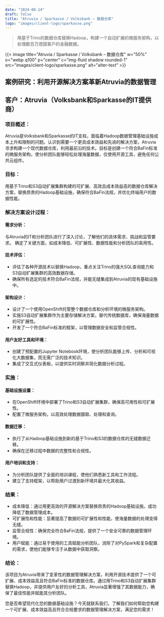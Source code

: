 ```yaml
---
date: "2024-08-14"
draft: false
title: "Atruvia / Sparkasse / Volksbank – 数据仓库"
logo: "images/client-logo/sparkasse.png"
---
```


> 用基于Trino的数据仓库替换Hadoop，构建一个自动扩展的微服务架构，以处理数百万德国客户的金融数据。

{{< image title="Atruvia / Sparkasse / Volksbank – 数据仓库" w="50%" o="webp q100" p="center" c="img-fluid shadow rounded-1" src="images/client-logo/sparkasse.png" alt="alter-text" >}}

## 案例研究：利用开源解决方案革新Atruvia的数据管理

## 客户：Atruvia（Volksbank和Sparkasse的IT提供商）

### 项目概述：

Atruvia是Volksbank和Sparkasse的IT支柱，面临着Hadoop数据管理基础设施成本上升和限制的问题。认识到需要一个更具成本效益和先进的解决方案，Atruvia寻求构建一个现代数据仓库，利用最前沿的技术。目标是创建一个符合BaFin标准的微服务架构，使分析团队能够轻松处理海量数据，仅使用开源工具，避免任何公共云组件。

### 目标：

用基于Trino和S3自动扩展集群构建的可扩展、高效且成本效益高的数据仓库解决方案，替换昂贵的Hadoop基础设施，确保符合BaFin法规，并优化终端用户的数据性能。

### 解决方案设计过程：

#### 需求分析：

与Atruvia的IT和分析团队进行了深入讨论，了解他们的具体需求、挑战和监管要求。
确定了关键方面，如成本降低、可扩展性、数据性能和分析团队的易用性。

#### 技术评估：

- 评估了各种开源技术以替换Hadoop，重点关注Trino的强大SQL查询能力和S3自动扩展集群的高效数据存储。
- 确保所有选定的技术符合BaFin法规，并能无缝集成到Atruvia的现有基础设施中。

#### 架构设计：

- 设计了一个使用OpenShift托管整个数据仓库和分析环境的微服务架构。
- 实施S3自动扩展集群作为主要存储解决方案，替代传统数据库，确保海量数据的可扩展性。
- 开发了一个符合BaFin标准的框架，以管理数据安全和监管合规性。

#### 用户友好工具和环境：

- 创建了预配置的Jupyter Notebook环境，使分析团队能够上传、分析和可视化大数据集，而无需广泛的技术知识。
- 集成了交互式仪表板，以提供实时洞察并简化数据分析过程。

### 实施：

#### 基础设施设置：

- 在OpenShift环境中部署了Trino和S3自动扩展集群，确保高可用性和可扩展性。
- 配置了微服务架构，以高效处理数据摄取、处理和查询。

#### 数据迁移：

- 执行了从Hadoop基础设施到新的基于Trino和S3的数据仓库的无缝数据迁移。
- 确保在迁移过程中数据的完整性和合规性。

#### 用户培训和支持：

- 为分析团队提供了全面的培训课程，使他们熟悉新工具和工作流程。
- 建立了支持框架，以帮助用户过渡到新环境并最大化其收益。

### 结果：

- 成本降低：通过用更高效的开源解决方案替换昂贵的Hadoop基础设施，成功降低了数据管理成本。
- 可扩展性和性能：显著提高了数据的可扩展性和性能，使海量数据的处理变得无缝。
- 监管合规性：确保完全符合BaFin法规，提供了一个安全可靠的数据管理环境。
- 用户赋能：通过易于使用的工具赋能分析团队，消除了对PySpark和复杂配置的需求，使他们能够专注于从数据中获取洞察。

### 结论：

该项目为Atruvia带来了变革性的数据管理解决方案，利用开源技术提供了一个可扩展、成本效益高且符合BaFin标准的数据仓库。通过用Trino和S3自动扩展集群替换Hadoop，并提供用户友好的分析工具，Atruvia显著增强了其数据能力，确保了最佳性能并赋能其分析团队。

您是否希望现代化您的数据基础设施？今天就联系我们，了解我们如何帮助您构建一个可扩展、成本效益高且符合合规要求的数据管理解决方案，满足您的需求！
